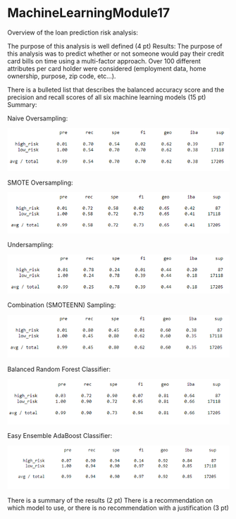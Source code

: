 # MachineLearningModule17

Overview of the loan prediction risk analysis:

The purpose of this analysis is well defined (4 pt)
Results:
  The purpose of this analysis was to predict whether or not someone would pay their credit card bills on time using a multi-factor approach. Over 100 different attributes per card holder were considered (employment data, home ownership, purpose, zip code, etc...).

There is a bulleted list that describes the balanced accuracy score and the precision and recall scores of all six machine learning models (15 pt)
Summary:

Naive Oversampling:

![Oversampling](https://github.com/jrg12300/MachineLearningModule17/blob/main/Module_17_Challenge/NaiveOversampling.png)

SMOTE Oversampling:

![Oversampling](https://github.com/jrg12300/MachineLearningModule17/blob/main/Module_17_Challenge/SMOTEOversampling.png)

Undersampling:

![Undersampling](https://github.com/jrg12300/MachineLearningModule17/blob/main/Module_17_Challenge/Undersampling.png)

Combination (SMOTEENN) Sampling:

![SMOTEENN](https://github.com/jrg12300/MachineLearningModule17/blob/main/Module_17_Challenge/Combo.png)

Balanced Random Forest Classifier:

![BRFC](https://github.com/jrg12300/MachineLearningModule17/blob/main/Module_17_Challenge/BalancedRandomForestClassifier.png)

Easy Ensemble AdaBoost Classifier:

![EEABC](https://github.com/jrg12300/MachineLearningModule17/blob/main/Module_17_Challenge/Ensemble.png)

There is a summary of the results (2 pt)
There is a recommendation on which model to use, or there is no recommendation with a justification (3 pt)
